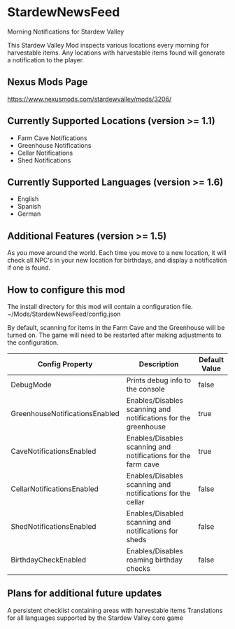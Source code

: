 # StardewNewsFeed
Morning Notifications for Stardew Valley

This Stardew Valley Mod inspects various locations every morning for harvestable items. Any locations with harvestable items found will generate a notification to the player.

## Nexus Mods Page
https://www.nexusmods.com/stardewvalley/mods/3206/

## Currently Supported Locations (version >= 1.1)
* Farm Cave Notifications
* Greenhouse Notifications
* Cellar Notifications
* Shed Notifications

## Currently Supported Languages (version >= 1.6)
* English
* Spanish
* German

## Additional Features (version >= 1.5)
As you move around the world. Each time you move to a new location, it will check all NPC's in your new location for birthdays, and display a notification if one is found.

## How to configure this mod
The install directory for this mod will contain a configuration file. ~/Mods/StardewNewsFeed/config.json

By default, scanning for items in the Farm Cave and the Greenhouse will be turned on. The game will need to be restarted after making adjustments to the configuration.

|Config Property|Description|Default Value|
|-|-|-|
|DebugMode|Prints debug info to the console|false|
|GreenhouseNotificationsEnabled|Enables/Disables scanning and notifications for the greenhouse|true|
|CaveNotificationsEnabled|Enables/Disables scanning and notifications for the farm cave|true|
|CellarNotificationsEnabled|Enables/Disables scanning and notifications for the cellar|false|
|ShedNotificationsEnabled|Enables/Disabled scanning and notifications for sheds|false|
|BirthdayCheckEnabled|Enables/Disables roaming birthday checks|false|

## Plans for additional future updates
A persistent checklist containing areas with harvestable items
Translations for all languages supported by the Stardew Valley core game
